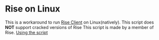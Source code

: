 # Rise on Linux

This is a workaround to run [Rise Client](https://riseclient.com) on Linux(natively). This script does **NOT** support cracked versions of Rise
This script is made by a member of Rise.
[Using the script](https://github.com/enorsu/rise-on-linux/blob/main/docs/using.md)
